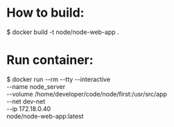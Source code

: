 
# How to build:
$ docker build -t node/node-web-app .

# Run container:
$ docker run --rm  --tty --interactive \
--name node_server \
--volume /home/developer/code/node/first:/usr/src/app \
--net dev-net \
--ip 172.18.0.40 \
node/node-web-app:latest

